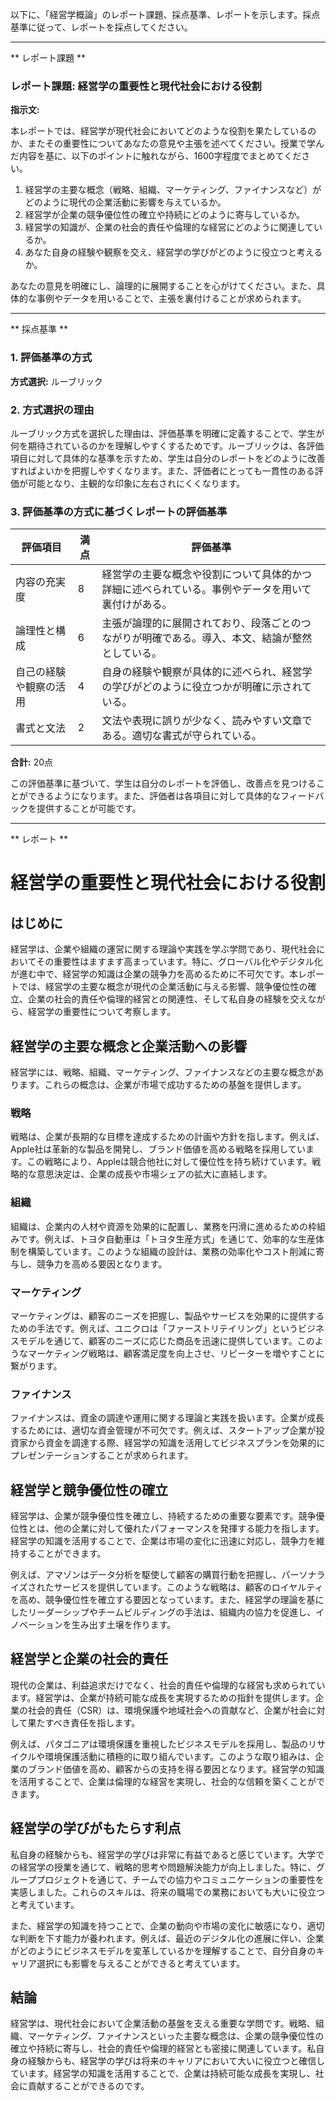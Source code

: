 以下に、「経営学概論」のレポート課題、採点基準、レポートを示します。採点基準に従って、レポートを採点してください。

---------------------------------------
** レポート課題 **

### レポート課題: 経営学の重要性と現代社会における役割

**指示文:**

本レポートでは、経営学が現代社会においてどのような役割を果たしているのか、またその重要性についてあなたの意見や主張を述べてください。授業で学んだ内容を基に、以下のポイントに触れながら、1600字程度でまとめてください。

1. 経営学の主要な概念（戦略、組織、マーケティング、ファイナンスなど）がどのように現代の企業活動に影響を与えているか。
2. 経営学が企業の競争優位性の確立や持続にどのように寄与しているか。
3. 経営学の知識が、企業の社会的責任や倫理的な経営にどのように関連しているか。
4. あなた自身の経験や観察を交え、経営学の学びがどのように役立つと考えるか。

あなたの意見を明確にし、論理的に展開することを心がけてください。また、具体的な事例やデータを用いることで、主張を裏付けることが求められます。

---------------------------------------
** 採点基準 **

### 1. 評価基準の方式
**方式選択:** ルーブリック

### 2. 方式選択の理由
ルーブリック方式を選択した理由は、評価基準を明確に定義することで、学生が何を期待されているのかを理解しやすくするためです。ルーブリックは、各評価項目に対して具体的な基準を示すため、学生は自分のレポートをどのように改善すればよいかを把握しやすくなります。また、評価者にとっても一貫性のある評価が可能となり、主観的な印象に左右されにくくなります。

### 3. 評価基準の方式に基づくレポートの評価基準

| 評価項目                     | 満点 | 評価基準                                                                                     |
|------------------------------|------|----------------------------------------------------------------------------------------------|
| 内容の充実度                 | 8    | 経営学の主要な概念や役割について具体的かつ詳細に述べられている。事例やデータを用いて裏付けがある。 |
| 論理性と構成                | 6    | 主張が論理的に展開されており、段落ごとのつながりが明確である。導入、本文、結論が整然としている。 |
| 自己の経験や観察の活用      | 4    | 自身の経験や観察が具体的に述べられ、経営学の学びがどのように役立つかが明確に示されている。       |
| 書式と文法                  | 2    | 文法や表現に誤りが少なく、読みやすい文章である。適切な書式が守られている。                     |

**合計:** 20点

この評価基準に基づいて、学生は自分のレポートを評価し、改善点を見つけることができるようになります。また、評価者は各項目に対して具体的なフィードバックを提供することが可能です。

---------------------------------------
** レポート **
# 経営学の重要性と現代社会における役割

## はじめに

経営学は、企業や組織の運営に関する理論や実践を学ぶ学問であり、現代社会においてその重要性はますます高まっています。特に、グローバル化やデジタル化が進む中で、経営学の知識は企業の競争力を高めるために不可欠です。本レポートでは、経営学の主要な概念が現代の企業活動に与える影響、競争優位性の確立、企業の社会的責任や倫理的経営との関連性、そして私自身の経験を交えながら、経営学の重要性について考察します。

## 経営学の主要な概念と企業活動への影響

経営学には、戦略、組織、マーケティング、ファイナンスなどの主要な概念があります。これらの概念は、企業が市場で成功するための基盤を提供します。

### 戦略

戦略は、企業が長期的な目標を達成するための計画や方針を指します。例えば、Apple社は革新的な製品を開発し、ブランド価値を高める戦略を採用しています。この戦略により、Appleは競合他社に対して優位性を持ち続けています。戦略的な意思決定は、企業の成長や市場シェアの拡大に直結します。

### 組織

組織は、企業内の人材や資源を効果的に配置し、業務を円滑に進めるための枠組みです。例えば、トヨタ自動車は「トヨタ生産方式」を通じて、効率的な生産体制を構築しています。このような組織の設計は、業務の効率化やコスト削減に寄与し、競争力を高める要因となります。

### マーケティング

マーケティングは、顧客のニーズを把握し、製品やサービスを効果的に提供するための手法です。例えば、ユニクロは「ファーストリテイリング」というビジネスモデルを通じて、顧客のニーズに応じた商品を迅速に提供しています。このようなマーケティング戦略は、顧客満足度を向上させ、リピーターを増やすことに繋がります。

### ファイナンス

ファイナンスは、資金の調達や運用に関する理論と実践を扱います。企業が成長するためには、適切な資金管理が不可欠です。例えば、スタートアップ企業が投資家から資金を調達する際、経営学の知識を活用してビジネスプランを効果的にプレゼンテーションすることが求められます。

## 経営学と競争優位性の確立

経営学は、企業が競争優位性を確立し、持続するための重要な要素です。競争優位性とは、他の企業に対して優れたパフォーマンスを発揮する能力を指します。経営学の知識を活用することで、企業は市場の変化に迅速に対応し、競争力を維持することができます。

例えば、アマゾンはデータ分析を駆使して顧客の購買行動を把握し、パーソナライズされたサービスを提供しています。このような戦略は、顧客のロイヤルティを高め、競争優位性を確立する要因となっています。また、経営学の理論を基にしたリーダーシップやチームビルディングの手法は、組織内の協力を促進し、イノベーションを生み出す土壌を作ります。

## 経営学と企業の社会的責任

現代の企業は、利益追求だけでなく、社会的責任や倫理的な経営も求められています。経営学は、企業が持続可能な成長を実現するための指針を提供します。企業の社会的責任（CSR）は、環境保護や地域社会への貢献など、企業が社会に対して果たすべき責任を指します。

例えば、パタゴニアは環境保護を重視したビジネスモデルを採用し、製品のリサイクルや環境保護活動に積極的に取り組んでいます。このような取り組みは、企業のブランド価値を高め、顧客からの支持を得る要因となります。経営学の知識を活用することで、企業は倫理的な経営を実現し、社会的な信頼を築くことができます。

## 経営学の学びがもたらす利点

私自身の経験からも、経営学の学びは非常に有益であると感じています。大学での経営学の授業を通じて、戦略的思考や問題解決能力が向上しました。特に、グループプロジェクトを通じて、チームでの協力やコミュニケーションの重要性を実感しました。これらのスキルは、将来の職場での業務においても大いに役立つと考えています。

また、経営学の知識を持つことで、企業の動向や市場の変化に敏感になり、適切な判断を下す能力が養われます。例えば、最近のデジタル化の進展に伴い、企業がどのようにビジネスモデルを変革しているかを理解することで、自分自身のキャリア選択にも影響を与えることができると考えています。

## 結論

経営学は、現代社会において企業活動の基盤を支える重要な学問です。戦略、組織、マーケティング、ファイナンスといった主要な概念は、企業の競争優位性の確立や持続に寄与し、社会的責任や倫理的経営とも密接に関連しています。私自身の経験からも、経営学の学びは将来のキャリアにおいて大いに役立つと確信しています。経営学の知識を活用することで、企業は持続可能な成長を実現し、社会に貢献することができるのです。

